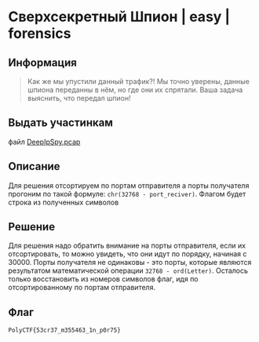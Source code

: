 # Сверхсекретный Шпион | easy | forensics

## Информация
> Как же мы упустили данный трафик?! Мы точно уверены, данные шпиона переданны в нём, но где они их спрятали. Ваша задача выяснить, что передал шпион!

## Выдать участинкам
файл [DeepIpSpy.pcap](public/DeepIpSpy.pcap)

## Описание
Для решения отсортируем по портам отправителя а порты получателя прогоним по такой формуле: `chr(32768 - port_reciver)`. Флагом будет строка из полученных символов

## Решение
Для решения надо обратить внимание на порты отправителя, если их отсортировать, то можно увидеть, что они идут по порядку, начиная с 30000. Порты получателя не одинаковы - это порты, которые являются результатом математической операции `32768 - ord(Letter)`. Осталось только восстановить из номеров символов флаг, идя по отсортированному по портам отправителя.

## Флаг
`PolyCTF{53cr37_m355463_1n_p0r75}`
